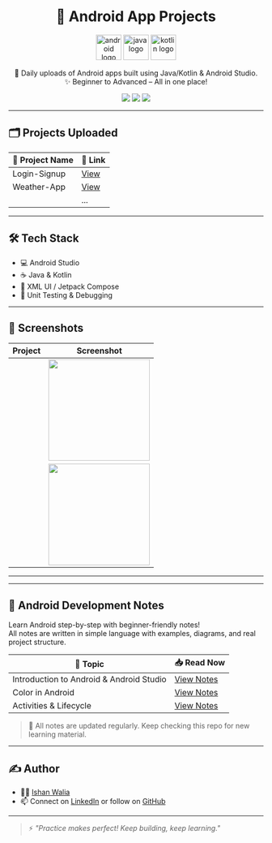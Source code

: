 <h1 align="center">📱 Android App Projects</h1>

<p align="center">
  <img src="https://cdn.jsdelivr.net/gh/devicons/devicon/icons/android/android-original.svg" height="50" alt="android logo" />
  <img src="https://cdn.jsdelivr.net/gh/devicons/devicon/icons/java/java-original.svg" height="50" alt="java logo" />
  <img src="https://cdn.jsdelivr.net/gh/devicons/devicon/icons/kotlin/kotlin-original.svg" height="50" alt="kotlin logo" />
</p>

<p align="center">
  🚀 Daily uploads of Android apps built using Java/Kotlin & Android Studio. <br/>
  ✨ Beginner to Advanced – All in one place!
</p>

<p align="center">
  <img src="https://img.shields.io/badge/Android-Java%20%7C%20Kotlin-green?style=for-the-badge&logo=android" />
  <img src="https://img.shields.io/github/repo-size/ishanwalia7579/Android-App-Projects?style=for-the-badge" />
  <img src="https://img.shields.io/github/last-commit/ishanwalia7579/Android-App-Projects?style=for-the-badge" />
</p>

---

## 🗂️ Projects Uploaded

| 📱 Project Name | 🔗 Link |
|------------------|--------|
| Login-Signup |[View](./https://github.com/ishanwalia7579/Android-Login-Signup) |
| Weather-App | [View](./https://github.com/ishanwalia7579/Android-Weather-App) |
|  | ... | ... |

---

## 🛠️ Tech Stack

- 💻 Android Studio
- ☕ Java & Kotlin
- 🎨 XML UI / Jetpack Compose
- 🧪 Unit Testing & Debugging

---

## 📸 Screenshots

| Project | Screenshot |
|--------|------------|
|  | <img src="./DiceRoller/screenshot.png" width="200"/> |
|  | <img src="./CalculatorApp/screenshot.png" width="200"/> |

---
---

## 📘 Android Development Notes

Learn Android step-by-step with beginner-friendly notes!  
All notes are written in simple language with examples, diagrams, and real project structure.

| 📄 Topic | 📥 Read Now |
|---------|-------------|
| Introduction to Android & Android Studio | [View Notes](https://github.com/ishanwalia7579/Android-App-Project/blob/main/Notes/Introduction%20.md) |
| Color in Android | [View Notes](https://github.com/ishanwalia7579/Android-App-Project/blob/main/Notes/Color.md) |
| Activities & Lifecycle | [View Notes](https://github.com/ishanwalia7579/Android-App-Project/blob/main/Notes/Activities%20and%20Lifecycle.md) |

> 📝 All notes are updated regularly. Keep checking this repo for new learning material.

---

## ✍️ Author

- 👨‍💻 [Ishan Walia](https://github.com/ishanwalia7579)
- 📫 Connect on [LinkedIn](https://www.linkedin.com/in/ishanwalia/) or follow on [GitHub](https://github.com/ishanwalia7579)

---

> ⚡ *"Practice makes perfect! Keep building, keep learning."*

